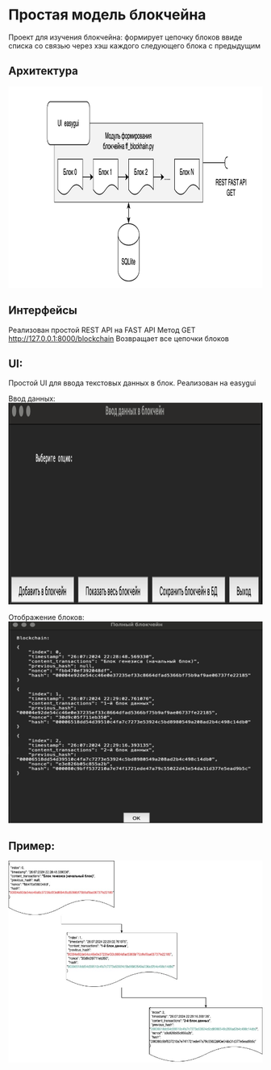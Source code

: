 # Простая модель блокчейна

Проект для изучения блокчейна: 
формирует цепочку блоков ввиде списка со связью через хэш каждого следующего блока с предыдущим

## Архитектура
<img src= "/block4/funcoin/funcoin/arch.png" width = "700" height = "400" > 

## Интерфейсы
Реализован простой REST API на FAST API
Метод GET http://127.0.0.1:8000/blockchain
Возвращает все цепочки блоков

## UI:
Простой UI для ввода текстовых данных в блок.
Реализован на easygui

Ввод данных:
<img src= "block4/funcoin/funcoin/UI1.png" width = "600" height = "400" > 

Отображение блоков:
<img src= "block4/funcoin/funcoin/UI2.png" width = "600" height = "400" > 

## Пример:
<img src= "block4/funcoin/funcoin/block_diag.jpg" width = "600" height = "400" > 


